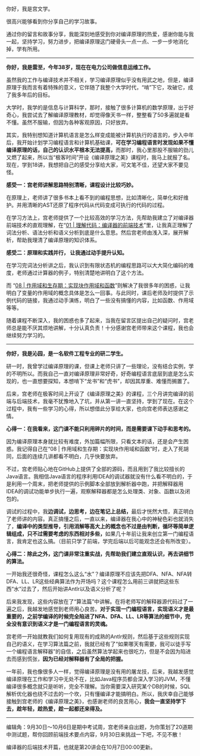 <p>你好，我是宫文学。</p><p>很高兴能够看到你分享自己的学习故事。</p><p>通过你的留言和故事分享，我能深刻地感受到你对编译原理的热爱，感谢你能与我一起，坚持学习，努力进步，把编译原理这门硬骨头一点一点、一步一步地消化掉，学有所用。</p><hr></hr><p><strong><span class="orange">你好，我是雲至，今年38岁，现在在电力公司做信息运维工作。</span></strong></p><p>虽然我的工作与编译技术并不相关，学习编译原理似乎没有用武之地，但是，编译原理于我而言有着特殊的意义，它伴随了我整个大学时代，“啃”下它，攻破它，成了我多年后的目标。</p><p>大学时，我学的是信息与计算科学，那时，接触了很多计算机的数学原理，出于好奇心，我尝试去了解编译原理教材，却觉得像天书一样，整整看了50多遍就是看不懂。虽然不服输，但因为各种客观原因，只好放弃。</p><p>其实，我特别想知道计算机语言是怎么样变成能被计算机执行的语言的，步入中年后，我开始计划学习编程语言和计算机基础课，<strong>可在学习编程语言时发现如果不懂编译原理的话，自己的认识水平根本无法提高，</strong>而那时，我心里那股不服输的劲儿又燃了起来，所以当“极客时间”开设《编译原理之美》课程时，我马上就报了名。现在，学到18讲，我想把自己的感受分享给大家，可文笔不佳，还望大家不要见怪。</p><p><strong>感受一：宫老师讲解思路特别清晰，课程设计比较巧妙。</strong></p><!-- [[[read_end]]] --><p>在原理上，老师讲了很多书本上看不到的编程思想，比如清晰化，简单化和好维护。并用清晰的AST还原了程序代码从代码变成可执行的代码的过程。</p><p>在学习方法上，宫老师提供了一个比较高效的学习方法，先帮助我建立了对编译器前端技术的直观理解，在“<a href="https://time.geekbang.org/column/article/118132">01 | 理解代码：编译器的前端技术</a>”里，让我真正理解了词法分析、语法分析和语义分析到底是什么意思。然后宫老师由浅入深，展开解析，帮助我理清了编译原理的知识体系。</p><p><strong>感受二：原理和实践并行， 让我通过动手提升认知。</strong></p><p>在学习完词法分析讲之后，我认识到有限状态机的编程思路可以大大简化编码的难度，老师通过计算器的例子，特别清楚地讲明白了这个方法。</p><p>而 “<a href="https://time.geekbang.org/column/article/128623">08 | 作用域和生存期：实现块作用域和函数</a>”则解决了我很多年的困惑，让我明白了变量的作用域的概念具体是怎么一回事。与此同时，课后老师及时提供了示例代码的链接，我通过动手演练，明白了一些没有搞懂的内容，比如函数、作用域等等。</p><p>随着课程不断深入，我的困惑也多了起来，当我在留言区提出自己的疑问时，宫老师总是能不厌其烦地讲解，十分认真负责！十分感谢宫老师带来这个课程，我也会继续努力学习的。</p><hr></hr><p><strong><span class="orange">你好，我是沁园，是一名软件工程专业的研二学生。</span></strong></p><p>研一时，我曾学过编译原理的课，但课上老师只讲了一些理论，没有结合实例，学的不明所以。而我自己一直对编译原理非常好奇，好奇编程语言底层到底是怎么实现的，也一直想要探知，本想啃下“龙书”和“虎书”，却因其厚重、难懂而搁置了。</p><p>后来，宫老师在极客时间上开设了《编译原理之美》的课程，三个月讲完编译的前端与后端技术，我毫不犹豫地入了坑，并从第一讲一直坚持，学到了现在。在这个过程中，我有一些学习的心得，所以想借此分享给大家，也向宫老师表达感谢之情。</p><p><strong>心得一：在我看来，这门课不能只利用碎片的时间，而是需要课下动手和思考的。</strong></p><p>因为编译原理本身就比较有难度，外加篇幅所限，只看文本的话，还是会产生困惑。我记得自己在“08 | 作用域和生存期：实现块作用域和函数”时，走入了死胡同，后面的连续几讲都看不明白，几乎快要放弃。</p><p>不过，宫老师贴心地在GitHub上提供了全部的源码，而且用到了我比较擅长的Java语言。我相信Java语言的程序利用IDEA的调试器就没有什么看不明白的，于是利用一个周末，把老师提供的示例脚本全部放到解析器中跑，并把解释器用IDEA的调试功能单步执行一遍，观察解释器都是怎么处理类、对象、函数以及闭包的。</p><p>调试的过程中，我<strong>边调试，边思考，边在笔记上总结，</strong>最后才恍然大悟，真正明白了老师讲的内容。真正搞懂之后，一直以来，编译器在我心中的神秘色彩也就消失了，<strong>编译中的类型推导，引用消解等高大上的概念也不过是由判断，循环等简单逻辑组成，只不过需要考虑的东西相对多些，</strong>如果几十年前让我来创立第一门编程语言，我肯定也这么搞。（目前只学了前端，学完后端以后可能观念还会有所改变）。</p><p><strong>心得二：除此之外，这门课非常注重实战，先帮助我们建立直观认识，再去讲细节的算法。</strong></p><p>一开始我还很奇怪，课程怎么这么“水”？编译原理不应该先把DFA、NFA、NFA转DFA、LL、LR这些经典算法作为开场吗？这个课程怎么用前三讲就把这些东西“水”过去了，然后开始讲Antlr以及语义分析了呢？</p><p>后来我发现，这些内容放在了“算法篇”中讲解。在将老师写的解释器源代码过了一遍之后，我越发地感觉到老师用心良苦。<strong>对于实现一门编程语言，实现语义才是最重要的，<strong>之前学编译的时候完全陷进了NFA、DFA、LL、LR等算法的细节中，完全没有意识到</strong>语义才是一门编程语言的灵魂。</strong></p><p>宫老师一开始就教我们如何复用现有的成熟的Antlr规则，然后基于这些规则实现自己的语义，在学习算法篇之前，我就已经有了“如果哪天有需要，我可以徒手写一个编程语言解释器”的自信，之后虽然算法学起来也很吃力，但是不会因为陷进去而感到慌张，<strong>因为已经对解释器有了全局的把握。</strong></p><p>一年前，我也像很多人一样，觉得编译原理是没有用的屠龙技，后来，我越发感觉编译原理在工作和学习中无处不在，比如Java程序员都会深入学习的JVM，不懂编译很多概念就只是听听，完全不理解。当你需要深入研究某个DB的时候，SQL解析优化器也绕不过去的一个坎，只有懂编译才能搞明白。所以，我庆幸自己能够接触到宫老师的《编译原理之美》，也感谢老师的良苦用心，<strong>我会一直坚持学下去，趁年轻，趁热爱，趁一起都还来得及。</strong></p><hr></hr><p>编辑角：9月30日～10月6日是期中考试周，宫老师亲自出题，为你策划了20道期中测试题，帮你回顾前端技术要点内容，9月30日来挑战一下吧，不见不散！</p><p>编译器的后端技术开篇，也就是第20讲会在10月7日00:00更新。</p><p></p>